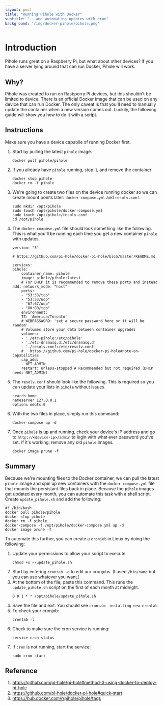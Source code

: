 ```yaml
---
layout: post
title: "Running Pihole with Docker"
subtitle: "...and automating updates with cron"
background: '/img/docker-pihole/pihole.png'
---
```


# Introduction
Pihole runs great on a Raspberry Pi, but what about other devices?  If you have a server lying around that can run Docker, Pihole will work.

## Why?
Pihole was created to run on Rasbperry Pi devices, but this shouldn't be limited to device.  There is an official Docker image that can be used on any device that can run Docker.  The only caveat is that you'll need to manually update the container when a new version comes out.  Luckily, the following guide will show you how to do it with a script.

## Instructions

Make sure you have a device capabile of running Docker first.

1. Start by pulling the latest `pihole` image.
   ```
   docker pull pihole/pihole
   ```
2. If you already have `pihole` running, stop it, and remove the container
   ```
   docker stop pihole
   docker rm -f pihole
   ```
3. We're going to create two files on the device running docker so we can create mount points later: `docker-compose.yml` and `resolv.conf`.
   ```
   sudo mkdir /opt/pihole
   sudo touch /opt/pihole/docker-compose.yml
   sudo touch /opt/pihole/resolv.conf
   cd /opt/pihole
   ```
4. The `docker-compose.yml` file should look something like the following.  This is what you'll be running each time you get a new container `pihole` with updates.
   ```
   version: "3"

   # https://github.com/pi-hole/docker-pi-hole/blob/master/README.md

   services:
   pihole:
       container_name: pihole
       image: pihole/pihole:latest
       # For DHCP it is recommended to remove these ports and instead add: network_mode: "host"
       ports:
       - "53:53/tcp"
       - "53:53/udp"
       - "67:67/udp"
       - "80:80/tcp"
       environment:
       TZ: 'America/Toronto'
       # WEBPASSWORD: 'set a secure password here or it will be random'
       # Volumes store your data between container upgrades
       volumes:
       - './etc-pihole:/etc/pihole'
       - './etc-dnsmasq.d:/etc/dnsmasq.d'
       - './resolv.conf:/etc/resolv.conf'
       #   https://github.com/pi-hole/docker-pi-hole#note-on-capabilities
       cap_add:
       - NET_ADMIN
       restart: unless-stopped # Recommended but not required (DHCP needs NET_ADMIN)
    ```
5. The `resolv.conf` should look like the following.  This is required so you can update your lists in `pihole` without issues.
   ```
   search home
   nameserver 127.0.0.1
   options ndots:0
   ```

6. With the two files in place, simply run this command:
   ```
   docker-compose up -d
   ```
7. Once `pihole` is up and running, check your device's IP address and go to `http://<device-ip>/admin` to login with what ever password you've set.  If it's working, remove any old `pihole` images.
   ```
   docker image prune -f
   ```

## Summary
Because we're mounting files to the Docker container, we can pull the latest `pihole` image and spin up new containers with the `docker-compose.yml` file that mounts the persistant files back in place.  Because the `pihole` images get updated every month, you can automate this task with a shell script.  Create `update_pihole.sh` and add the following:
```
#! /bin/bash
docker pull pihole/pihole
docker stop pihole
docker rm -f pihole
docker-compose -f /opt/pihole/docker-compose.yml up -d
docker image prune -f
```

To automate this further, you can create a `cronjob` in Linux by doing the following:

1. Update your permissions to allow your script to execute
   ```
   chmod +x ~/update_pihole.sh
   ```
2. Start by entering `crontab -e` to edit our cronjobs.  (I used `/bin/nano` but you can use whatever you want.)
3. At the bottom of the file, paste this command.  This runs the `update_pihole.sh` script on the first of each month at midnight.
   ```
   0 0 1 * * /opt/pihole/update_pihole.sh
   ```
4. Save the file and exit.  You should see `crontab: installing new crontab`.
5. To check your cronjob:
   ```
   crontab -l
   ```
6. Check to make sure the cron service is running:
   ```
   service cron status
   ```
7. If `cron` is not running, start the service:
   ```
   sudo cron start
   ```

## Reference
1. https://github.com/pi-hole/pi-hole#method-3-using-docker-to-deploy-pi-hole
2. https://github.com/pi-hole/docker-pi-hole#quick-start
3. https://hub.docker.com/r/pihole/pihole/tags
